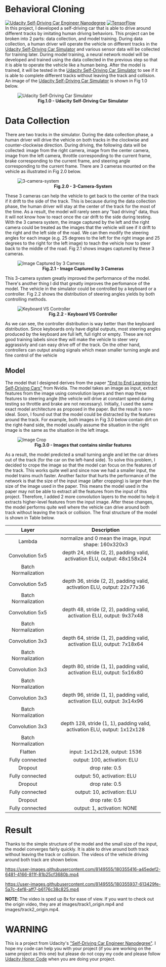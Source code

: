 # Behavioral Cloning
[![Udacity Self-Driving Car Engineer Nanodegree](https://img.shields.io/badge/Udacity-Self%20Driving%20Car%20Engineer%20ND-deepskyblue?style=flat&logo=udacity)](https://www.udacity.com/course/self-driving-car-engineer-nanodegree--nd0013)
[![TensorFlow](https://img.shields.io/badge/%20-Keras-grey?style=flat&logoColor=red&logo=keras)](https://keras.io/) \
In this project, I developed a self-driving car that is able to drive around different tracks by imitating human driving behaviors. 
This project can be broken into 2 parts: data collection, and model training. 
During data collection, a human driver will operate the vehicle on different tracks in the [Udacity Self-Driving Car Simulator](https://github.com/udacity/self-driving-car-sim) and various sensor data will be collected for training later. 
During model training, a neural network model will be developed and trained using the data collected in the previous step so that it is able to operate the vehicle like a human being. 
After the model is trained, it will be tested in the [Udacity Self-Driving Car Simulator](https://github.com/udacity/self-driving-car-sim) to see if it is able to complete different tracks without leaving the track and collision. 
An image of the [Udacity Self-Driving Car Simulator](https://github.com/udacity/self-driving-car-sim) is shown in Fig 1.0 below.
<figure>
<img src="https://github.com/xSegFaultx/Behavioral-Cloning/raw/main/images/fig1.0.JPG" alt="Udacity Self-Driving Car Simulator">
<figcaption align = "center"><b>Fig.1.0 - Udacity Self-Driving Car Simulator </b></figcaption>
</figure>

# Data Collection
There are two tracks in the simulator. 
During the data collection phase, a human driver will drive the vehicle on both tracks in the clockwise and counter-clockwise direction. 
During driving, the following data will be collected: image from the right camera, image from the center camera, image from the left camera, throttle corresponding to the current frame, brake corresponding to the current frame, and steering angle corresponding to the current frame. 
There are 3 cameras mounted on the vehicle as illustrated in Fig 2.0 below. 
<figure>
<img src="https://github.com/xSegFaultx/Behavioral-Cloning/raw/main/images/fig2.0.PNG" alt="3-camera-system">
<figcaption align = "center"><b>Fig.2.0 - 3-Camera-System </b></figcaption>
</figure>
These 3 cameras can help the vehicle to get back to the center of the track if it drift to the side of the track. 
This is because during the data collection phase, the human driver will stay at the center of the track for the most of the time. 
As a result, the model will rarely seen any "bad driving" data, thus it will not know how to react once the car drift to the side during testing. 
With the 3 camera system, the image captured by the left and the right camera could be treated as the images that the vehicle will see if it drift to the right and the left side of the road.
We can then modify the steering angles for each image (e.g. 25 degrees to the left for the right image and 25 degrees to the right for the left image) to teach the vehicle how to steer back to the middle of the road.
Fig 2.1 shows images captured by these 3 cameras.
<figure>
<img src="https://github.com/xSegFaultx/Behavioral-Cloning/raw/main/images/fig2.1.gif" alt="Image Captured by 3 Cameras">
<figcaption align = "center"><b>Fig.2.1 - Image Captured by 3 Cameras</b></figcaption>
</figure>
This 3-camera system greatly improved the performance of the model. 
There's another thing I did that greatly improves the perfomance of the model. 
The vehicle in the simulator could be controlled by a keyboard or a controller. 
Fig 2.2 shows the distribution of steering angles yields by both controlling methods.
<figure>
<img src="https://github.com/xSegFaultx/Behavioral-Cloning/raw/main/images/fig2.2.png" alt="Keyboard VS Controller">
<figcaption align = "center"><b>Fig.2.2 - Keyboard VS Controller </b></figcaption>
</figure>
As we can see, the controller distribution is way better than the keyboard distribution. 
Since keyboards only have digital outputs, most steering angles produced by the keyboard are full left, full right or empty. 
These are not good training labels since they will make the vehicle to steer very aggrassivly and can easy drive off of the track. 
On the other hand, controllers can output analog signals which mean smaller turning angle and fine control of the vehicle



## Model
The model that I designed derives from the paper ["End to End Learning for Self-Driving Cars"](https://arxiv.org/pdf/1604.07316.pdf) from Nvidia. 
The model takes an image as input, extract features from the image using convolution layers and then map these features to steering angle (the vehicle will drive at constant speed during testing so throttle and brake are not necessary). 
Initially, I used the same exact model architecture as proposed in the paper. But the result is non-ideal. 
Soon, I found out that the model could be distracted by the features around the track. 
For example, both images in Fig 3.0 below contain dirt on the right-hand side, the model usually assume the situation in the right image is the same as the situation in the left image. 
<figure>
<img src="https://github.com/xSegFaultx/Behavioral-Cloning/raw/main/images/fig3.0.png" alt="Image Crop">
<figcaption align = "center"><b>Fig.3.0 - Images that contains similar features </b></figcaption>
</figure>
As a result, the model predicted a small turning angle and let the car drives out of the track (for the car on the left-hand side). 
To solve this problem, I decided to crope the image so that the model can focus on the features of the track.
This works quite well and since now we had a smaller input, the model trains much faster. 
Another factor that hurts the performance of the network is that the size of the input image (after cropping) is larger than the size of the image used in the paper. 
This means the model used in the paper may not be able to extract all the features from the input of this project. 
Therefore, I added 2 more convolution layers to the model to help it extracts higher-level features from the input image. 
After these changes, the model performs quite well where the vehicle can drive around both track without leaving the track or collision. 
The final structure of the model is shown in Table below.

| Layer         		|                         Description	        					                         | 
|:---------------------:|:-------------------------------------------------------------------------:| 
| Lambda        		|        normalize and 0 mean the image, input shape: 160x320x3   		        |
| Convolution 5x5		| depth 24, stride (2, 2), padding valid, activation ELU, output: 48x158x24 |
| Batch Normalization	|                                 									                                 |
| Convolution 5x5		| depth 36, stride (2, 2), padding valid, activation ELU, output: 22x77x36  |
| Batch Normalization	|                                 									                                 |
| Convolution 5x5		|  depth 48, stride (2, 2), padding valid, activation ELU, output: 9x37x48  |
| Batch Normalization	|                                 									                                 |
| Convolution 3x3		|  depth 64, stride (1, 2), padding valid, activation ELU, output: 7x18x64  |
| Batch Normalization	|                                 									                                 |
| Convolution 3x3		|  depth 80, stride (1, 1), padding valid, activation ELU, output: 5x16x80  |
| Batch Normalization	|                                 									                                 |
| Convolution 3x3		|  depth 96, stride (1, 1), padding valid, activation ELU, output: 3x14x96  |
| Batch Normalization	|                                 									                                 |
| Convolution 3x3		| depth 128, stride (1, 1), padding valid, activation ELU, output: 1x12x128 |
| Batch Normalization	|                                 									                                 |
| Flatten	      	    |                    input: 1x12x128, output: 1536 				                     |
| Fully connected		|               output: 100, activation: ELU       									                |
| Dropout				|                drop rate: 0.5        								            	                |
| Fully connected		|                output: 50, activation: ELU       									                |
| Dropout				|                drop rate: 0.5        								            	                |
| Fully connected		|                output: 10, activation: ELU       									                |
| Dropout				|                drop rate: 0.5        								            	                |
| Fully connected		|                output: 1, activation: NONE       									                |





# Result
Thanks to the simple structure of the model and the small size of the input, the model converges fairly quickly. 
It is able to drive around both track without leaving the track or collision. 
The videos of the vehicle driving around both track are shown below. 

https://user-images.githubusercontent.com/8149555/180355416-a45edef2-6481-4166-811f-81b25cf3680b.mp4

https://user-images.githubusercontent.com/8149555/180355937-613429fe-5a7c-4ef8-aff7-b6176c38c825.mp4




__NOTE__: The video is sped up 8x for ease of view. If you want to check out the origin video, they are at images/track1_origin.mp4 and images/track2_origin.mp4.


# WARNING
This is a project from Udacity's ["Self-Driving Car Engineer Nanodegree"](https://www.udacity.com/course/self-driving-car-engineer-nanodegree--nd0013). 
I hope my code can help you with your project (if you are working on the same project as this one) but please do not copy my code and please follow [Udacity Honor Code](https://www.udacity.com/legal/community-guidelines) when you are doing your project.


